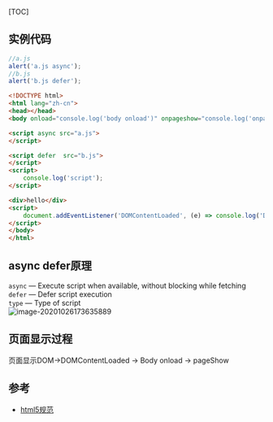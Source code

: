 [TOC]

## 实例代码
```javascript
//a.js
alert('a.js async');
//b.js
alert('b.js defer');
```
```html
<!DOCTYPE html>
<html lang="zh-cn">
<head></head>
<body onload="console.log('body onload')" onpageshow="console.log('onpageshow')" onpagehide="console.log('onpagehide')">

<script async src="a.js">
</script>

<script defer  src="b.js">
</script>
<script>
    console.log('script');
</script>

<div>hello</div>
<script>
    document.addEventListener('DOMContentLoaded', (e) => console.log('DOMContentLoaded' + JSON.stringify(e)))
</script>
</body>
</html>
```
## async defer原理
`async` — Execute script when available, without blocking while fetching<br/>
`defer` — Defer script execution<br/>
`type` — Type of script<br/>
![image-20201026173635889](https://tva1.sinaimg.cn/large/0081Kckwgy1gk2vebcexaj31pi0ga7ag.jpg)

## 页面显示过程 
页面显示DOM->DOMContentLoaded -> Body onload -> pageShow


## 参考
- [html5规范](https://html.spec.whatwg.org/multipage/scripting.html#the-script-element)

